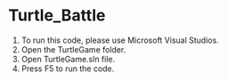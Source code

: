 # Turtle_Battle

1. To run this code, please use Microsoft Visual Studios.
2. Open the TurtleGame folder.
3. Open TurtleGame.sln file.
4. Press F5 to run the code.
